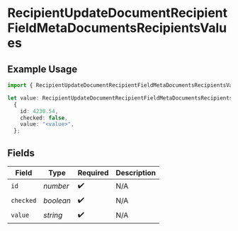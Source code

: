 # RecipientUpdateDocumentRecipientFieldMetaDocumentsRecipientsValues

## Example Usage

```typescript
import { RecipientUpdateDocumentRecipientFieldMetaDocumentsRecipientsValues } from "@documenso/sdk-typescript/models/operations";

let value: RecipientUpdateDocumentRecipientFieldMetaDocumentsRecipientsValues =
  {
    id: 4230.54,
    checked: false,
    value: "<value>",
  };
```

## Fields

| Field              | Type               | Required           | Description        |
| ------------------ | ------------------ | ------------------ | ------------------ |
| `id`               | *number*           | :heavy_check_mark: | N/A                |
| `checked`          | *boolean*          | :heavy_check_mark: | N/A                |
| `value`            | *string*           | :heavy_check_mark: | N/A                |